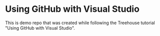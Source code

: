 # Using GitHub with Visual Studio
This is demo repo that was created while following the Treehouse tutorial "Using GitHub with Visual Studio".
